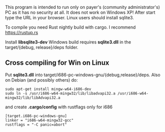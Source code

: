 This program is intended to run only on payer's (community administrator's) PC as it has no security at all. It does not work on Windows XP!
After start type the URL in your browser. Linux users should install sqlite3.

To compile you need Rust nightly build with cargo. I recommend https://rustup.rs

Install **libsqlite3-dev**
Windows build requires **sqlite3.dll** in the target/{debug, release}/deps folder.

Cross compiling for Win on Linux
--------------------------------
Put **sqlite3.dll** into target/i686-pc-windows-gnu/{debug,release}/deps.
Also on Debian (and possibly others) do:

    sudo apt-get install mingw-w64-i686-dev
    sudo ln -s /usr/i686-w64-mingw32/lib/libadvapi32.a /usr/i686-w64-mingw32/lib/libAdvapi32.a

and create **.cargo/config** with rustflags only for i686

    [target.i686-pc-windows-gnu]
    linker = "i686-w64-mingw32-gcc"
    rustflags = "-C panic=abort"

